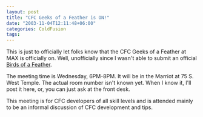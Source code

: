 ```yaml
---
layout: post
title: "CFC Geeks of a Feather is ON!"
date: "2003-11-04T12:11:48+06:00"
categories: ColdFusion 
tags: 
---
```


This is just to officially let folks know that the CFC Geeks of a Feather at MAX is officially on. Well, unofficially since I wasn't able to submit an official <a href="http://www.macromedia.com/macromedia/conference/agenda/bof.html">Birds of a Feather</a>. 

The meeting time is Wednesday, 6PM-8PM. It will be in the Marriot at 75 S. West Temple. The actual room number isn't known yet. When I know it, I'll post it here, or, you can just ask at the front desk.

This meeting is for CFC developers of all skill levels and is attended mainly to be an informal discussion of CFC development and tips.